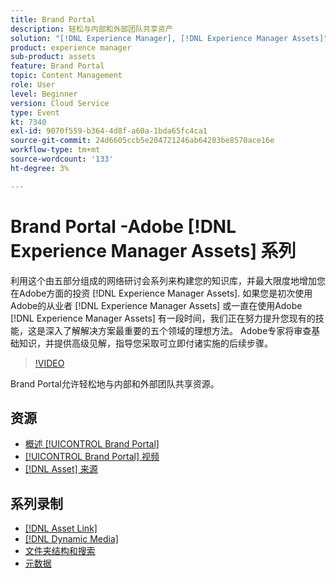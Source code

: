```yaml
---
title: Brand Portal
description: 轻松与内部和外部团队共享资产
solution: "[!DNL Experience Manager], [!DNL Experience Manager Assets]"
product: experience manager
sub-product: assets
feature: Brand Portal
topic: Content Management
role: User
level: Beginner
version: Cloud Service
type: Event
kt: 7340
exl-id: 9070f559-b364-4d8f-a60a-1bda65fc4ca1
source-git-commit: 24d6605ccb5e204721246ab64283be8570ace16e
workflow-type: tm+mt
source-wordcount: '133'
ht-degree: 3%

---
```


# Brand Portal -Adobe [!DNL Experience Manager Assets] 系列

利用这个由五部分组成的网络研讨会系列来构建您的知识库，并最大限度地增加您在Adobe方面的投资 [!DNL Experience Manager Assets]. 如果您是初次使用Adobe的从业者 [!DNL Experience Manager Assets] 或一直在使用Adobe [!DNL Experience Manager Assets] 有一段时间，我们正在努力提升您现有的技能，这是深入了解解决方案最重要的五个领域的理想方法。 Adobe专家将审查基础知识，并提供高级见解，指导您采取可立即付诸实施的后续步骤。

>[!VIDEO](https://video.tv.adobe.com/v/332133/?quality=12&learn=on&hidetitle=true)

Brand Portal允许轻松地与内部和外部团队共享资源。

## 资源

* [概述 [!UICONTROL Brand Portal]](https://experienceleague.adobe.com/docs/experience-manager-brand-portal/using/introduction/brand-portal.html)
* [[!UICONTROL Brand Portal] 视频](https://experienceleague.adobe.com/docs/experience-manager-learn/assets/sharing/brand-portal.html)
* [[!DNL Asset] 来源](https://experienceleague.adobe.com/docs/experience-manager-brand-portal/using/asset-sourcing-in-brand-portal/brand-portal-asset-sourcing.html)

## 系列录制

* [[!DNL Asset Link]](asset-link.md)
* [[!DNL Dynamic Media]](dynamic-media.md)
* [文件夹结构和搜索](folder-structure-search.md)
* [元数据](metadata.md)
